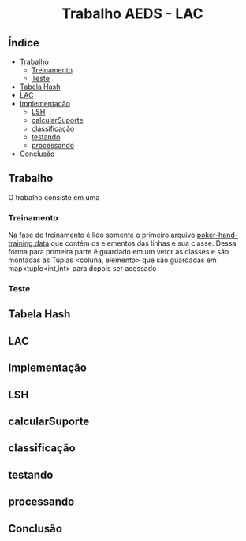 <h1 align="center">Trabalho AEDS - LAC</h1>

## Índice

* [Trabalho](#trabalho)
  * [Treinamento](#treinamento)
  * [Teste](#teste)
* [Tabela Hash](#tabela-hash)
* [LAC](#lac)
* [Implementação](#implementação)
  * [LSH](#lsh)
  * [calcularSuporte](#calcularsuporte)
  * [classificação](#classificação)
  * [testando](#testando)
  * [processando](#processando)
* [Conclusão](#conclusão)


## Trabalho
O trabalho consiste em uma 
### Treinamento 
Na fase de treinamento é lido somente o primeiro arquivo [poker-hand-training.data](poker-hand-training.data) que contém os elementos das linhas e sua classe. Dessa forma para primeira parte é guardado em um vetor as classes e são montadas as Tuplas <coluna, elemento> que são guardadas em map<tuple<int,int> para depois ser acessado
### Teste 

## Tabela Hash 

## LAC

## Implementação 

## LSH 

## calcularSuporte 

## classificação 

## testando 

## processando 

## Conclusão 



